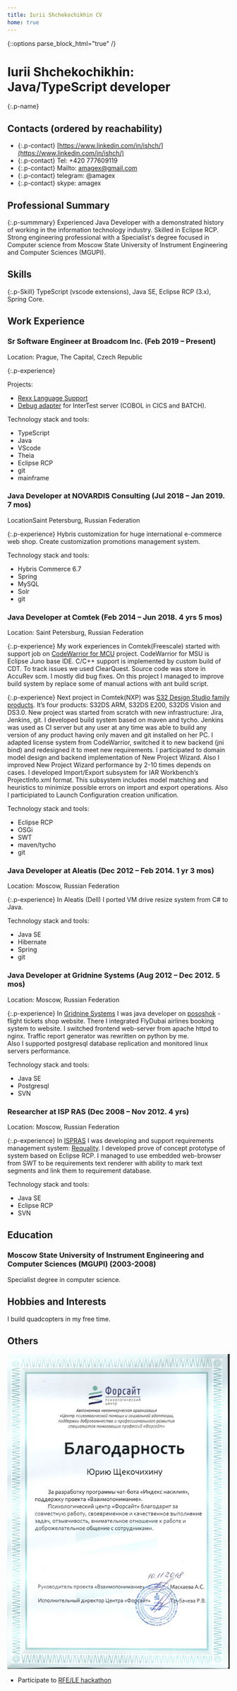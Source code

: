 ```yaml
---
title: Iurii Shchekochikhin CV
home: true
---
```


{::options parse_block_html="true" /}
<div class="h-resume">

# Iurii Shchekochikhin: Java/TypeScript developer
{:.p-name}

## Contacts (ordered by reachability)

* {:.p-contact} [https://www.linkedin.com/in/ishch/](https://www.linkedin.com/in/ishch/)
* {:.p-contact} Tel: +420 777609119
* {:.p-contact} Mailto: amagex@gmail.com
* {:.p-contact} telegram: @amagex
* {:.p-contact} skype: amagex

## Professional Summary

{:.p-summmary}
Experienced Java Developer with a demonstrated history of working in the information technology industry. Skilled in Eclipse RCP. Strong engineering professional with a Specialist's degree focused in Computer science from Moscow State University of Instrument Engineering and Computer Sciences (MGUPI).

## Skills

{:.p-Skill}
TypeScript (vscode extensions), Java SE, Eclipse RCP (3.x), Spring Core.

## Work Experience

### Sr Software Engineer at Broadcom Inc. (Feb 2019 – Present)

Location: Prague, The Capital, Czech Republic

{:.p-experience}

Projects:

* [Rexx Language Support](https://marketplace.visualstudio.com/items?itemName=broadcomMFD.lsp-for-rexx)
* [Debug adapter](https://marketplace.visualstudio.com/items?itemName=broadcomMFD.debugger-for-mainframe) for InterTest server (COBOL in CICS and BATCH).

Technology stack and tools:
* TypeScript
* Java
* VScode
* Theia
* Eclipse RCP
* git
* mainframe


### Java Developer at NOVARDIS Consulting (Jul 2018 – Jan 2019. 7 mos)

LocationSaint Petersburg, Russian Federation

{:.p-experience}
Hybris customization for huge international e-commerce web shop.
Create customization promotions management system.

Technology stack and tools:
* Hybris Commerce 6.7
* Spring
* MySQL
* Solr
* git

### Java Developer at Comtek (Feb 2014 – Jun 2018. 4 yrs 5 mos)

Location: Saint Petersburg, Russian Federation

{:.p-experience}
My work experiences in Comtek(Freescale) started with support job on [CodeWarrior for MCU](https://www.nxp.com/support/developer-resources/software-development-tools/codewarrior-development-tools/codewarrior-legacy/codewarrior-development-studios/codewarrior-for-microcontrollers/codewarrior-for-mcus-eclipse-ide-coldfire-56800-e-dsc-kinetis-qorivva-56xx-rs08-s08-s12z-v11.0:CW-MCU10) project. CodeWarrior for MSU is Eclipse Juno base IDE. C/C++ support is implemented by custom build of CDT. To track issues we used ClearQuest. Source code was store in AccuRev scm. I mostly did bug fixes. On this project I managed to improve build system by replace some of manual actions with ant build script.

{:.p-experience}
Next project in Comtek(NXP) was [S32 Design Studio family products]( http://www.nxp.com/products/microcontrollers-and-processors/arm-processors/s32-arm-processors-microcontrollers/s32-design-studio-ide:S32DS). It’s four products: S32DS ARM, S32DS E200, S32DS Vision and DS3.0. New project was started from scratch with new infrastructure: Jira, Jenkins, git. I developed build system based on maven and tycho. Jenkins was used as CI server but any user at any time was able to build any version of any product having only maven and git installed on her PC.
I adapted license system from CodeWarrior, switched it to new backend (jni bind) and redesigned it to meet new requirements. I participated to domain model design and backend implementation of New Project Wizard. Also I improved New Project Wizard performance by 2-10 times depends on cases.
I developed Import/Export subsystem for IAR Workbench’s ProjectInfo.xml format. This subsystem includes model matching and heuristics to minimize possible errors on import and export operations.
Also I participiated to Launch Configuration creation unification.

Technology stack and tools:
* Eclipse RCP
* OSGi
* SWT
* maven/tycho
* git


### Java Developer at Aleatis (Dec 2012 – Feb 2014. 1 yr 3 mos)

Location: Moscow, Russian Federation

{:.p-experience}
In Aleatis (Dell) I ported VM drive resize system from C# to Java.

Technology stack and tools:

* Java SE
* Hibernate
* Spring
* git


### Java Developer at Gridnine Systems (Aug 2012 – Dec 2012. 5 mos)

Location: Moscow, Russian Federation

{:.p-experience}
In [Gridnine Systems](https://www.gridnine.com/) I was java developer on [pososhok](http://pososhok.ru/) -
flight tickets shop website. There I integrated FlyDubai airlines booking system to website. I switched frontend web-server from apache httpd to nginx. Traffic report generator was rewritten on python by me.  
Also I supported postgresql database replication and monitored linux servers performance.

Technology stack and tools:

* Java SE
* Postgresql
* SVN

### Researcher at ISP RAS (Dec 2008 – Nov 2012. 4 yrs)

Location: Moscow, Russian Federation

{:.p-experience}
In [ISPRAS](http://www.ispras.ru/en/) I was developing and support requirements management system: [Requality](http://requality.org/en/).
I developed prove of concept prototype of system based on Eclipse RCP.
I managed to use embedded web-browser from SWT to be requirements text renderer
with ability to mark text segments and link them to requirement database.   

Technology stack and tools:
* Java SE
* Eclipse RCP
* SVN

## Education

### Moscow State University of Instrument Engineering and Computer Sciences (MGUPI) (2003-2008)

Specialist degree in computer science.

## Hobbies and Interests

I build quadcopters in my free time.


## Others

![Thanks from Forsite](/assets/img/forsite.thx.jpg)
</div>

* Participate to [RFE/LE hackathon](https://hackathon.rferl.org/)
